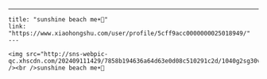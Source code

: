 ---
    title: "sunshine beach me☀️🌊"
    link: "https://www.xiaohongshu.com/user/profile/5cff9acc0000000025018949/"
    ---
    
    <img src="http://sns-webpic-qc.xhscdn.com/202409111429/7858b194636a64d63e0d08c510291c2d/1040g2sg30vii6l64m2005n7vjb69b2a91vss558!nc_n_nwebp_mw_1" /><br />sunshine beach me☀️🌊
    